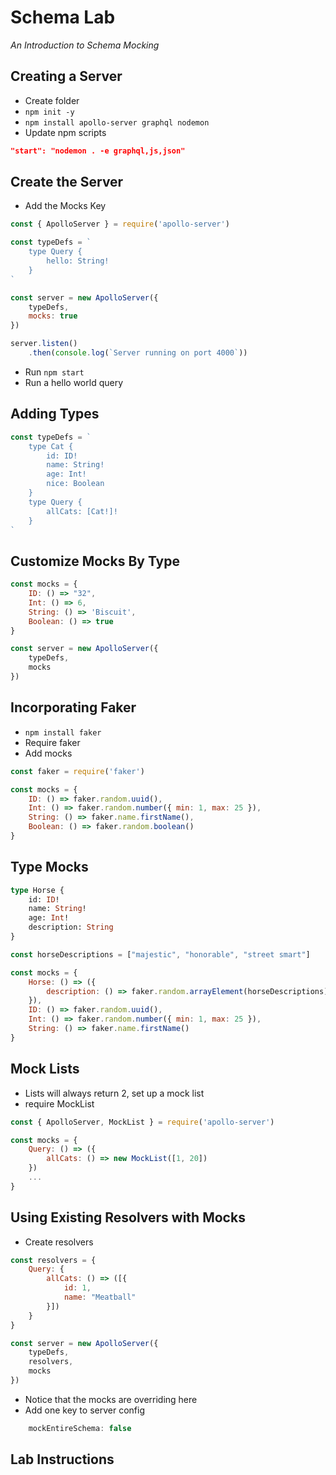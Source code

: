 Schema Lab
====
*An Introduction to Schema Mocking*

Creating a Server
-----------
* Create folder
* `npm init -y`
* `npm install apollo-server graphql nodemon`
* Update npm scripts

```json
"start": "nodemon . -e graphql,js,json"
```

## Create the Server
* Add the Mocks Key

```javascript
const { ApolloServer } = require('apollo-server')

const typeDefs = `
    type Query {
        hello: String!
    }
`

const server = new ApolloServer({
    typeDefs,
    mocks: true
})

server.listen()
    .then(console.log(`Server running on port 4000`))
```

* Run `npm start`
* Run a hello world query

## Adding Types

```javascript
const typeDefs = `
    type Cat {
        id: ID!
        name: String!
        age: Int!
        nice: Boolean
    }
    type Query {
        allCats: [Cat!]!
    }
`
```

## Customize Mocks By Type

```javascript
const mocks = {
    ID: () => "32",
    Int: () => 6,
    String: () => 'Biscuit',
    Boolean: () => true
}

const server = new ApolloServer({
    typeDefs,
    mocks
})
```

## Incorporating Faker

* `npm install faker`
* Require faker
* Add mocks

```javascript
const faker = require('faker')

const mocks = {
    ID: () => faker.random.uuid(),
    Int: () => faker.random.number({ min: 1, max: 25 }),
    String: () => faker.name.firstName(),
    Boolean: () => faker.random.boolean()
}
```

## Type Mocks

```graphql
type Horse {
    id: ID!
    name: String!
    age: Int!
    description: String
}
```

```javascript
const horseDescriptions = ["majestic", "honorable", "street smart"]

const mocks = {
    Horse: () => ({
        description: () => faker.random.arrayElement(horseDescriptions)
    }),
    ID: () => faker.random.uuid(),
    Int: () => faker.random.number({ min: 1, max: 25 }),
    String: () => faker.name.firstName()
}
```

## Mock Lists
* Lists will always return 2, set up a mock list
* require MockList

```javascript
const { ApolloServer, MockList } = require('apollo-server')

const mocks = {
    Query: () => ({
        allCats: () => new MockList([1, 20])
    })
    ...
}
```

## Using Existing Resolvers with Mocks

* Create resolvers

```javascript
const resolvers = {
    Query: {
        allCats: () => ([{
            id: 1,
            name: "Meatball"
        }])
    }
}

const server = new ApolloServer({
    typeDefs,
    resolvers,
    mocks
})
```
* Notice that the mocks are overriding here
* Add one key to server config

```javascript
    mockEntireSchema: false
```

## Lab Instructions

